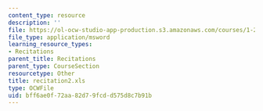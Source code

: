 ```yaml
---
content_type: resource
description: ''
file: https://ol-ocw-studio-app-production.s3.amazonaws.com/courses/1-224j-carrier-systems-fall-2003/bff6ae0f72aa82d79fcdd575d8c7b91b_recitation2.xls
file_type: application/msword
learning_resource_types:
- Recitations
parent_title: Recitations
parent_type: CourseSection
resourcetype: Other
title: recitation2.xls
type: OCWFile
uid: bff6ae0f-72aa-82d7-9fcd-d575d8c7b91b
---
```

